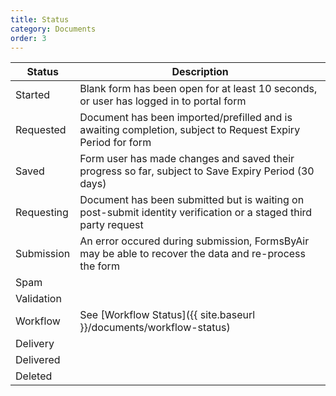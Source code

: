 ```yaml
---
title: Status
category: Documents
order: 3
---
```


|Status|Description|
|---|---|
|Started|Blank form has been open for at least 10 seconds, or user has logged in to portal form|
|Requested|Document has been imported/prefilled and is awaiting completion, subject to Request Expiry Period for form|
|Saved|Form user has made changes and saved their progress so far, subject to Save Expiry Period (30 days)|
|Requesting|Document has been submitted but is waiting on post-submit identity verification or a staged third party request|
|Submission|An error occured during submission, FormsByAir may be able to recover the data and re-process the form|
|Spam||
|Validation||
|Workflow|See [Workflow Status]({{ site.baseurl }}/documents/workflow-status)|
|Delivery||
|Delivered||
|Deleted||